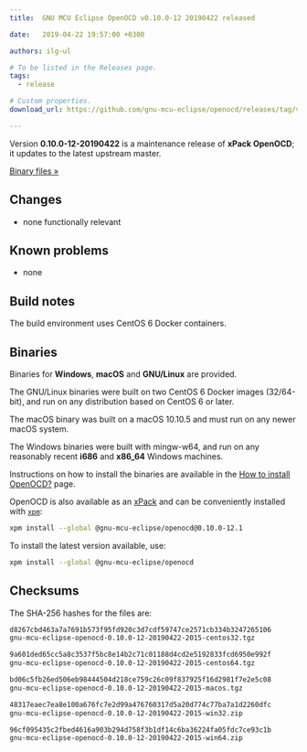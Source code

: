 ```yaml
---
title:  GNU MCU Eclipse OpenOCD v0.10.0-12 20190422 released

date:   2019-04-22 19:57:00 +0300

authors: ilg-ul

# To be listed in the Releases page.
tags:
  - release

# Custom properties.
download_url: https://github.com/gnu-mcu-eclipse/openocd/releases/tag/v0.10.0-12-20190422/

---
```


Version **0.10.0-12-20190422** is a maintenance release of **xPack OpenOCD**; it updates to the
latest upstream master.

<!-- truncate -->

<p><a href={frontMatter.download_url}>Binary files »</a></p>

## Changes

* none functionally relevant

## Known problems

* none

## Build notes

The build environment uses CentOS 6 Docker containers.

## Binaries

Binaries for **Windows**, **macOS** and **GNU/Linux** are provided.

The GNU/Linux binaries were built on two CentOS 6 Docker images (32/64-bit),
and run on any distribution based on CentOS 6 or later.

The macOS binary was built on a macOS 10.10.5 and must run on any newer
macOS system.

The Windows binaries were built with mingw-w64, and run on any reasonably
recent **i686** and **x86_64** Windows machines.

Instructions on how to install the binaries are available in the
[How to install OpenOCD?](/docs/install/)
page.

OpenOCD is also available as an
[xPack](https://www.npmjs.com/package/@gnu-mcu-eclipse/openocd) and can
be conveniently installed with [`xpm`](https://www.npmjs.com/package/xpm):

```sh
xpm install --global @gnu-mcu-eclipse/openocd@0.10.0-12.1
```

To install the latest version available, use:

```sh
xpm install --global @gnu-mcu-eclipse/openocd
```

## Checksums

The SHA-256 hashes for the files are:

```txt
d8267cbd463a7a7691b573f95fd920c3d7cdf59747ce2571cb334b3247265106
gnu-mcu-eclipse-openocd-0.10.0-12-20190422-2015-centos32.tgz

9a601ded65cc5a8c3537f5bc8e14b2c71c01188d4cd2e5192833fcd6950e992f
gnu-mcu-eclipse-openocd-0.10.0-12-20190422-2015-centos64.tgz

bd06c5fb26ed506eb98444504d218ce759c26c09f837925f16d2981f7e2e5c08
gnu-mcu-eclipse-openocd-0.10.0-12-20190422-2015-macos.tgz

48317eaec7ea8e100a676fc7e2d99a476760317d5a20d774c77ba7a1d2260dfc
gnu-mcu-eclipse-openocd-0.10.0-12-20190422-2015-win32.zip

96cf095435c2fbed4616a903b294d758f3b1df14c6ba36224fa05fdc7ce93c1b
gnu-mcu-eclipse-openocd-0.10.0-12-20190422-2015-win64.zip
```
